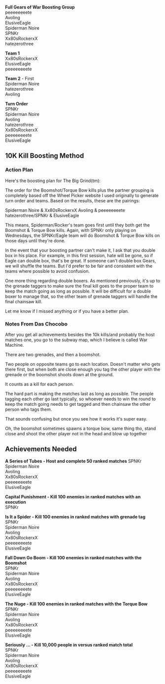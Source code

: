 
**Full Gears of War Boosting Group**  
peeeeeeeete  
Avoling  
ElusiveEagle  
Spiderman Noire  
SPNKr  
Xx80sRockerxX  
hatezerothree  
  


**Team 1**  
Xx80sRockerxX  
ElusiveEagle  
peeeeeeeete  

**Team 2** - First  
Spiderman Noire  
hatezerothree  
Avoling  


**Turn Order**  
SPNKr  
Spiderman Noire  
Avoling  
hatezerothree  
Xx80sRockerxX  
peeeeeeeete  
ElusiveEagle  


## 10K Kill Boosting Method

### Action Plan
Here's the boosting plan for The Big Grind(tm):

The order for the Boomshot/Torque Bow kills plus the partner grouping is completely based off the Wheel Picker website I used originally to generate turn order and teams. Based on the results, these are the pairings:

Spiderman Noire & Xx80sRockerxX
Avoling & peeeeeeeete
hatezerothree/SPNKr & ElusiveEagle

This means, Spiderman/Rocker's team goes first until they both get the Boomshot & Torque Bow kills. Again, with SPNKr only playing on Wednesdays, the SPNKr/Eagle team will do Boomshot & Torque Bow kills on those days until they're done. 

In the event that your boosting partner can't make it, I ask that you double box in his place. For example, in this first session, hate will be gone, so if Eagle can double box, that's be great. If someone can't double box Gears, we will shuffle the teams. But I'd prefer to be fair and consistent with the teams where possible to avoid confusion. 

One more thing regarding double boxers. As mentioned previously, it's up to the grenade taggers to make sure the final kill goes to the proper team to keep the match going as long as possible. It will be difficult for a double boxer to manage that, so the other team of grenade taggers will handle the final chainsaw kill. 

Let me know if I missed anything or if you have a better plan. 
### Notes From Das Chocobo
After you get all achievements besides the 10k kills/and probably the host matches one, you go to the subway map, which I believe is called War Machine. 

There are two grenades, and then a boomshot. 

Two people on opposite teams go to each location. Doesn't matter who gets there first, but when both are close enough you tag the other player with the grenade or the boomshot shoots down at the ground. 

It counts as a kill for each person. 

The hard part is making the matches last as long as possible. The people tagging each other go last typically, so whoever needs to win the round to keep the match going needs to get tagged and then chainsaw the other person who tags them.

That sounds confusing but once you see how it works it's super easy.

Oh, the boomshot sometimes spawns a torque bow, same thing tho, stand close and shoot the other player not in the head and blow up together

## Achievements Needed

**A Series of Tubes - Host and complete 50 ranked matches** 
SPNKr  
Spiderman Noire  
Avoling  
Xx80sRockerxX  
peeeeeeeete  
ElusiveEagle  

**Capital Punishment - Kill 100 enemies in ranked matches with an execution**  
SPNKr  

**Is It a Spider - Kill 100 enemies in ranked matches with grenade tag**  
SPNKr  
Spiderman Noire  
Avoling  
Xx80sRockerxX  
peeeeeeeete  
ElusiveEagle  

**Fall Down Go Boom - Kill 100 enemies in ranked matches with the Boomshot**  
SPNKr  
Spiderman Noire  
Avoling  
Xx80sRockerxX  
peeeeeeeete  
ElusiveEagle  

**The Nuge - Kill 100 enemies in ranked matches with the Torque Bow**  
SPNKr  
Spiderman Noire  
Avoling  
Xx80sRockerxX  
peeeeeeeete  
ElusiveEagle  

**Seriously ... - Kill 10,000 people in versus ranked match total**  
SPNKr  
Spiderman Noire  
Avoling  
Xx80sRockerxX  
peeeeeeeete  
ElusiveEagle  





